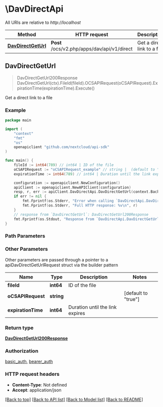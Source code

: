 # \DavDirectApi

All URIs are relative to *http://localhost*

Method | HTTP request | Description
------------- | ------------- | -------------
[**DavDirectGetUrl**](DavDirectApi.md#DavDirectGetUrl) | **Post** /ocs/v2.php/apps/dav/api/v1/direct | Get a direct link to a file



## DavDirectGetUrl

> DavDirectGetUrl200Response DavDirectGetUrl(ctx).FileId(fileId).OCSAPIRequest(oCSAPIRequest).ExpirationTime(expirationTime).Execute()

Get a direct link to a file

### Example

```go
package main

import (
    "context"
    "fmt"
    "os"
    openapiclient "github.com/nextcloud/api-sdk"
)

func main() {
    fileId := int64(789) // int64 | ID of the file
    oCSAPIRequest := "oCSAPIRequest_example" // string |  (default to "true")
    expirationTime := int64(789) // int64 | Duration until the link expires (optional)

    configuration := openapiclient.NewConfiguration()
    apiClient := openapiclient.NewAPIClient(configuration)
    resp, r, err := apiClient.DavDirectApi.DavDirectGetUrl(context.Background()).FileId(fileId).OCSAPIRequest(oCSAPIRequest).ExpirationTime(expirationTime).Execute()
    if err != nil {
        fmt.Fprintf(os.Stderr, "Error when calling `DavDirectApi.DavDirectGetUrl``: %v\n", err)
        fmt.Fprintf(os.Stderr, "Full HTTP response: %v\n", r)
    }
    // response from `DavDirectGetUrl`: DavDirectGetUrl200Response
    fmt.Fprintf(os.Stdout, "Response from `DavDirectApi.DavDirectGetUrl`: %v\n", resp)
}
```

### Path Parameters



### Other Parameters

Other parameters are passed through a pointer to a apiDavDirectGetUrlRequest struct via the builder pattern


Name | Type | Description  | Notes
------------- | ------------- | ------------- | -------------
 **fileId** | **int64** | ID of the file | 
 **oCSAPIRequest** | **string** |  | [default to &quot;true&quot;]
 **expirationTime** | **int64** | Duration until the link expires | 

### Return type

[**DavDirectGetUrl200Response**](DavDirectGetUrl200Response.md)

### Authorization

[basic_auth](../README.md#basic_auth), [bearer_auth](../README.md#bearer_auth)

### HTTP request headers

- **Content-Type**: Not defined
- **Accept**: application/json

[[Back to top]](#) [[Back to API list]](../README.md#documentation-for-api-endpoints)
[[Back to Model list]](../README.md#documentation-for-models)
[[Back to README]](../README.md)

